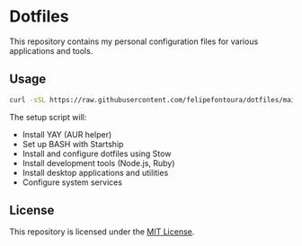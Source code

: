 # Dotfiles

This repository contains my personal configuration files for various applications and tools.

## Usage

```sh
curl -sSL https://raw.githubusercontent.com/felipefontoura/dotfiles/main/setup-omarchy.sh | bash
```


The setup script will:

- Install YAY (AUR helper)
- Set up BASH with Startship
- Install and configure dotfiles using Stow
- Install development tools (Node.js, Ruby)
- Install desktop applications and utilities
- Configure system services

## License

This repository is licensed under the [MIT License](https://mit-license.org/).

